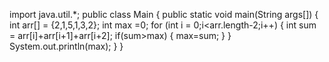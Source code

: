import java.util.*;
public class Main {
    public static void main(String args[]) {
        int arr[] = {2,1,5,1,3,2};
        int max =0;
        for (int i = 0;i<arr.length-2;i++) {
            int sum = arr[i]+arr[i+1]+arr[i+2];
            if(sum>max) {
                max=sum;
            }
        }
        System.out.println(max);
    }
}
